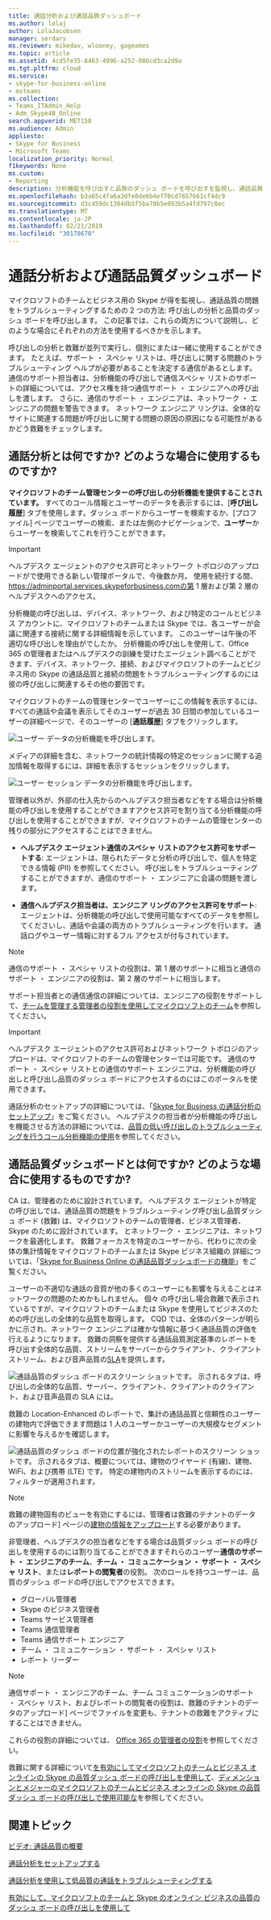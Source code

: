 ```yaml
---
title: 通話分析および通話品質ダッシュボード
ms.author: lolaj
author: LolaJacobsen
manager: serdars
ms.reviewer: mikedav, wlooney, gageames
ms.topic: article
ms.assetid: 4cd5fe35-8463-4996-a252-086cd3ca2d9a
ms.tgt.pltfrm: cloud
ms.service:
- skype-for-business-online
- msteams
ms.collection:
- Teams_ITAdmin_Help
- Adm_Skype4B_Online
search.appverid: MET150
ms.audience: Admin
appliesto:
- Skype for Business
- Microsoft Teams
localization_priority: Normal
f1keywords: None
ms.custom:
- Reporting
description: 分析機能を呼び出すと品質のダッシュ ボードを呼び出すを監視し、通話品質の問題のトラブルシューティングに使用する場合について説明します。
ms.openlocfilehash: b3a65c4fa6a3dfe8de6b4ef70cd7657661cf4dc9
ms.sourcegitcommit: d3c459dc1304db5f5ba78b5e093b5a4fd797c8ec
ms.translationtype: MT
ms.contentlocale: ja-JP
ms.lasthandoff: 02/21/2019
ms.locfileid: "30178670"
---
```

# <a name="call-analytics-and-call-quality-dashboard"></a>通話分析および通話品質ダッシュボード

マイクロソフトのチームとビジネス用の Skype が得を監視し、通話品質の問題をトラブルシューティングするための 2 つの方法: 呼び出しの分析と品質のダッシュ ボードを呼び出します。 この記事では、これらの両方について説明し、どのような場合にそれぞれの方法を使用するべきかを示します。

呼び出しの分析と救難が並列で実行し、個別にまたは一緒に使用することができます。 たとえば、サポート ・ スペシャ リストは、呼び出しに関する問題のトラブルシューティング ヘルプが必要があることを決定する通信があるとします。 通信のサポート担当者は、分析機能の呼び出しで通信スペシャ リストのサポートの詳細については、アクセス権を持つ通信サポート ・ エンジニアへの呼び出しを渡します。 さらに、通信のサポート ・ エンジニアは、ネットワーク ・ エンジニアの問題を警告できます。 ネットワーク エンジニア リングは、全体的なサイトに関連する問題が呼び出しに関する問題の原因の原因になる可能性があるかどう救難をチェックします。

## <a name="whats-call-analytics-and-when-should-i-use-it"></a>通話分析とは何ですか? どのような場合に使用するものですか?

**マイクロソフトのチーム管理センターの呼び出しの分析機能を提供することされています。** すべてのコール情報とユーザーのデータを表示するには、[**呼び出し履歴**] タブを使用します。ダッシュ ボードからユーザーを検索するか、[プロファイル] ページでユーザーの検索、または左側のナビゲーションで、**ユーザー**からユーザーを検索してこれを行うことができます。

> [!IMPORTANT]
> ヘルプデスク エージェントのアクセス許可とネットワーク トポロジのアップロードがで使用できる新しい管理ポータルで、今後数か月。 使用を続行する間、https://adminportal.services.skypeforbusiness.comの第 1 層および第 2 層のヘルプデスクへのアクセス。
  

分析機能の呼び出しは、デバイス、ネットワーク、および特定のコールとビジネス アカウントに、マイクロソフトのチームまたは Skype では、各ユーザーが会議に関連する接続に関する詳細情報を示しています。 このユーザーは午後の不適切な呼び出しを理由がでしたか。 分析機能の呼び出しを使用して、Office 365 の管理者またはヘルプデスクの訓練を受けたエージェント調べることができます、デバイス、ネットワーク、接続、およびマイクロソフトのチームとビジネス用の Skype の通話品質と接続の問題をトラブルシューティングするのには彼の呼び出しに関連するその他の要因です。

マイクロソフトのチームの管理センターでユーザーにこの情報を表示するには、すべての通話や会議を表示してそのユーザーが過去 30 日間の参加しているユーザーの詳細ページで、そのユーザーの [**通話履歴**] タブをクリックします。

![ユーザー データの分析機能を呼び出します。](media/call-analytics-user-data.png)

メディアの詳細を含む、ネットワークの統計情報の特定のセッションに関する追加情報を取得するには、詳細を表示するセッションをクリックします。

![ユーザー セッション データの分析機能を呼び出します。](media/teams-difference-between-call-analytics-and-call-quality-dashboard-image2.png)

管理者以外が、外部の仕入先からのヘルプデスク担当者などをする場合は分析機能の呼び出しを使用することができますアクセス許可を割り当てる分析機能の呼び出しを使用することができますが、マイクロソフトのチームの管理センターの残りの部分にアクセスすることはできません。 
  
- **ヘルプデスク エージェント通信のスペシャ リストのアクセス許可をサポートする**: エージェントは、限られたデータと分析の呼び出しで、個人を特定できる情報 (PII) を参照してください。 呼び出しをトラブルシューティングすることができますが、通信のサポート ・ エンジニアに会議の問題を渡します。
    
- **通信ヘルプデスク担当者は、エンジニア リングのアクセス許可をサポート**: エージェントは、分析機能の呼び出しで使用可能なすべてのデータを参照してくださいし、通話や会議の両方のトラブルシューティングを行います。 通話ログやユーザー情報に対するフル アクセスが付与されています。

> [!NOTE]
> 通信のサポート ・ スペシャ リストの役割は、第 1 層のサポートに相当と通信のサポート ・ エンジニアの役割は、第 2 層のサポートに相当します。

サポート担当者との通信通信の詳細については、エンジニアの役割をサポートして、[チームを管理する管理者の役割を使用してマイクロソフトのチーム](using-admin-roles.md)を参照してください。

> [!IMPORTANT]
> ヘルプデスク エージェントのアクセス許可およびネットワーク トポロジのアップロードは、マイクロソフトのチームの管理センターでは可能です。 通信のサポート ・ スペシャ リストとの通信のサポート エンジニアは、分析機能の呼び出しと呼び出し品質のダッシュ ボードにアクセスするのにはこのポータルを使用できます。
    
通話分析のセットアップの詳細については、「[Skype for Business の通話分析のセットアップ](set-up-call-analytics.md)」をご覧ください。 ヘルプデスクの担当者が分析機能の呼び出しを機能させる方法の詳細については、[品質の低い呼び出しのトラブルシューティングを行うコール分析機能の使用](use-call-analytics-to-troubleshoot-poor-call-quality.md)を参照してください。
  
## <a name="whats-the-call-quality-dashboard-and-when-should-i-use-it"></a>通話品質ダッシュボードとは何ですか? どのような場合に使用するものですか?
  
CA は、管理者のために設計されています。 ヘルプデスク エージェントが特定の呼び出しでは、通話品質の問題をトラブルシューティング呼び出し品質ダッシュ ボード (救難) は、マイクロソフトのチームの管理者、ビジネス管理者、Skype のために設計されています。 とネットワーク ・ エンジニアは、ネットワークを最適化します。 救難フォーカスを特定のユーザーから、代わりに次の全体の集計情報をマイクロソフトのチームまたは Skype ビジネス組織の 詳細については、「[Skype for Business Online の通話品質ダッシュボードの機能](turning-on-and-using-call-quality-dashboard.md#BKMKFeaturesOfTheCQD)」をご覧ください。
  
ユーザーの不適切な通話の音質が他の多くのユーザーにも影響を与えることはネットワークの問題のためかもしれません。 個々 の呼び出し場合救難で表示されているですが、マイクロソフトのチームまたは Skype を使用してビジネスのための呼び出しの全体的な品質を取得します。 CQD では、全体のパターンが明らかに示され、ネットワーク エンジニアは確かな情報に基づく通話品質の評価を行えるようになります。 救難の洞察を提供する通話品質測定基準のレポートを呼び出す全体的な品質、ストリームをサーバーからクライアント、クライアント ストリーム、および音声品質の[SLA](https://go.microsoft.com/fwlink/p/?linkid=846252)を提供します。
  
![通話品質のダッシュ ボードのスクリーン ショットです。 示されるタブは、呼び出しの全体的な品質、サーバー、クライアント、クライアントのクライアント、および音声品質の SLA には。](media/teams-difference-between-call-analytics-and-call-quality-dashboard-image3.png)

救難の Location-Enhanced のレポートで、集計の通話品質と信頼性のユーザーの建物内で評価できます問題は 1 人のユーザーかユーザーの大規模なセグメントに影響を与えるかを確認します。

![通話品質のダッシュ ボードの位置が強化されたレポートのスクリーン ショットです。 示されるタブは、概要については、建物のワイヤード (有線)、建物、WiFi、および携帯 (LTE) です。 特定の建物内のストリームを表示するのには、フィルターが適用されます。](media/call-quality-dashboard-location-enhanced-reports-building-selection.png)

> [!NOTE]
> 救難の建物固有のビューを有効にするには、管理者は救難のテナントのデータのアップロード] ページの[建物の情報をアップロード](turning-on-and-using-call-quality-dashboard.md#BKMKBuildingInformationUpload)する必要があります。

非管理者、ヘルプデスクの担当者などをする場合は品質ダッシュ ボードの呼び出しを使用するのには割り当てることができますそれらのユーザー**通信のサポート ・ エンジニアのチーム**、**チーム ・ コミュニケーション ・ サポート ・ スペシャ リスト**、または**レポートの閲覧者**の役割。 次のロールを持つユーザーは、品質のダッシュ ボードの呼び出しでアクセスできます。

- グローバル管理者
- Skype のビジネス管理者
- Teams サービス管理者
- Teams 通信管理者
- Teams 通信サポート エンジニア
- チーム ・ コミュニケーション ・ サポート ・ スペシャ リスト
- レポート リーダー

> [!NOTE]
> 通信サポート ・ エンジニアのチーム、チーム コミュニケーションのサポート ・ スペシャ リスト、およびレポートの閲覧者の役割は、救難のテナントのデータのアップロード] ページでファイルを変更も、テナントの救難をアクティブにすることはできません。

これらの役割の詳細については、 [Office 365 の管理者の役割](/office365/admin/add-users/about-admin-roles)を参照してください。

救難に関する詳細について[を有効にしてマイクロソフトのチームとビジネス オンラインの Skype の品質ダッシュ ボードの呼び出しを使用して](turning-on-and-using-call-quality-dashboard.md)、[ディメンションとメジャーのマイクロソフトのチームとビジネス オンラインの Skype の品質ダッシュ ボードの呼び出しで使用可能な](dimensions-and-measures-available-in-call-quality-dashboard.md)を参照してください。
  
## <a name="related-topics"></a>関連トピック

[ビデオ: 通話品質の概要](https://aka.ms/teams-quality)

[通話分析をセットアップする](set-up-call-analytics.md)

[通話分析を使用して低品質の通話をトラブルシューティングする](use-call-analytics-to-troubleshoot-poor-call-quality.md)

[有効にして、マイクロソフトのチームと Skype のオンライン ビジネスの品質のダッシュ ボードの呼び出しを使用して](turning-on-and-using-call-quality-dashboard.md)